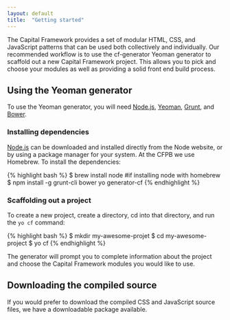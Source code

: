 ```yaml
---
layout: default
title:  "Getting started"
---
```


The Capital Framework provides a set of modular HTML, CSS, and JavaScript patterns that can be used both collectively and individually. Our recommended workflow is to use the cf-generator Yeoman generator to scaffold out a new Capital Framework project. This allows you to pick and choose your modules as well as providing a solid front end build process.

## Using the Yeoman generator

To use the Yeoman generator, you will need [Node.js](http://nodejs.org/), [Yeoman](http://yeoman.io/), [Grunt](http://gruntjs.com/), and [Bower](http://bower.io/).

### Installing dependencies

[Node.js](http://nodejs.org/) can be downloaded and installed directly from the Node website, or by using a package manager for your system. At the CFPB we use Homebrew. To install the dependencies:

{% highlight bash %}
$ brew install node #if installing node with homebrew
$ npm install -g grunt-cli bower yo generator-cf
{% endhighlight %}

### Scaffolding out a project

To create a new project, create a directory, cd into that directory, and run the `yo cf` command:

{% highlight bash %}
$ mkdir my-awesome-projet
$ cd my-awesome-project
$ yo cf
{% endhighlight %}

The generator will prompt you to complete information about the project and choose the Capital Framework modules you would like to use.

## Downloading the compiled source

If you would prefer to download the compiled CSS and JavaScript source files, we have a downloadable package available.